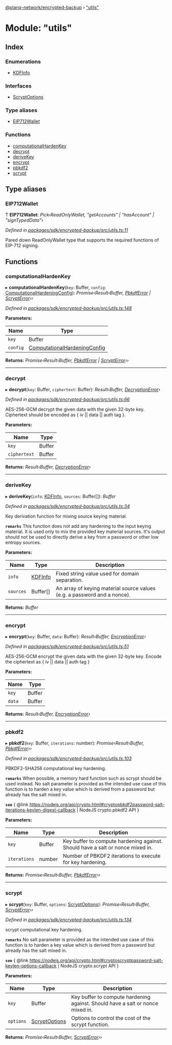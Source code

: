 [@planq-network/encrypted-backup](../README.md) › ["utils"](_utils_.md)

# Module: "utils"

## Index

### Enumerations

* [KDFInfo](../enums/_utils_.kdfinfo.md)

### Interfaces

* [ScryptOptions](../interfaces/_utils_.scryptoptions.md)

### Type aliases

* [EIP712Wallet](_utils_.md#eip712wallet)

### Functions

* [computationalHardenKey](_utils_.md#computationalhardenkey)
* [decrypt](_utils_.md#decrypt)
* [deriveKey](_utils_.md#derivekey)
* [encrypt](_utils_.md#encrypt)
* [pbkdf2](_utils_.md#pbkdf2)
* [scrypt](_utils_.md#scrypt)

## Type aliases

###  EIP712Wallet

Ƭ **EIP712Wallet**: *Pick‹ReadOnlyWallet, "getAccounts" | "hasAccount" | "signTypedData"›*

*Defined in [packages/sdk/encrypted-backup/src/utils.ts:11](https://github.com/planq-network/planq-sdk/blob/master/packages/sdk/encrypted-backup/src/utils.ts#L11)*

Pared down ReadOnlyWallet type that supports the required functions of EIP-712 signing.

## Functions

###  computationalHardenKey

▸ **computationalHardenKey**(`key`: Buffer, `config`: [ComputationalHardeningConfig](_config_.md#computationalhardeningconfig)): *Promise‹Result‹Buffer, [PbkdfError](../classes/_errors_.pbkdferror.md) | [ScryptError](../classes/_errors_.scrypterror.md)››*

*Defined in [packages/sdk/encrypted-backup/src/utils.ts:148](https://github.com/planq-network/planq-sdk/blob/master/packages/sdk/encrypted-backup/src/utils.ts#L148)*

**Parameters:**

Name | Type |
------ | ------ |
`key` | Buffer |
`config` | [ComputationalHardeningConfig](_config_.md#computationalhardeningconfig) |

**Returns:** *Promise‹Result‹Buffer, [PbkdfError](../classes/_errors_.pbkdferror.md) | [ScryptError](../classes/_errors_.scrypterror.md)››*

___

###  decrypt

▸ **decrypt**(`key`: Buffer, `ciphertext`: Buffer): *Result‹Buffer, [DecryptionError](../classes/_errors_.decryptionerror.md)›*

*Defined in [packages/sdk/encrypted-backup/src/utils.ts:66](https://github.com/planq-network/planq-sdk/blob/master/packages/sdk/encrypted-backup/src/utils.ts#L66)*

AES-256-GCM decrypt the given data with the given 32-byte key.
Ciphertext should be encoded as { iv || data || auth tag }.

**Parameters:**

Name | Type |
------ | ------ |
`key` | Buffer |
`ciphertext` | Buffer |

**Returns:** *Result‹Buffer, [DecryptionError](../classes/_errors_.decryptionerror.md)›*

___

###  deriveKey

▸ **deriveKey**(`info`: [KDFInfo](../enums/_utils_.kdfinfo.md), `sources`: Buffer[]): *Buffer*

*Defined in [packages/sdk/encrypted-backup/src/utils.ts:34](https://github.com/planq-network/planq-sdk/blob/master/packages/sdk/encrypted-backup/src/utils.ts#L34)*

Key derivation function for mixing source keying material.

**`remarks`** This function does not add any hardening to the input keying material. It is used only
to mix the provided key material sources. It's output should not be used to directly derive a key
from a password or other low entropy sources.

**Parameters:**

Name | Type | Description |
------ | ------ | ------ |
`info` | [KDFInfo](../enums/_utils_.kdfinfo.md) | Fixed string value used for domain separation. |
`sources` | Buffer[] | An array of keying material source values (e.g. a password and a nonce).  |

**Returns:** *Buffer*

___

###  encrypt

▸ **encrypt**(`key`: Buffer, `data`: Buffer): *Result‹Buffer, [EncryptionError](../classes/_errors_.encryptionerror.md)›*

*Defined in [packages/sdk/encrypted-backup/src/utils.ts:51](https://github.com/planq-network/planq-sdk/blob/master/packages/sdk/encrypted-backup/src/utils.ts#L51)*

AES-256-GCM encrypt the given data with the given 32-byte key.
Encode the ciphertext as { iv || data || auth tag }

**Parameters:**

Name | Type |
------ | ------ |
`key` | Buffer |
`data` | Buffer |

**Returns:** *Result‹Buffer, [EncryptionError](../classes/_errors_.encryptionerror.md)›*

___

###  pbkdf2

▸ **pbkdf2**(`key`: Buffer, `iterations`: number): *Promise‹Result‹Buffer, [PbkdfError](../classes/_errors_.pbkdferror.md)››*

*Defined in [packages/sdk/encrypted-backup/src/utils.ts:103](https://github.com/planq-network/planq-sdk/blob/master/packages/sdk/encrypted-backup/src/utils.ts#L103)*

PBKDF2-SHA256 computational key hardening.

**`remarks`** When possible, a memory hard function such as scrypt should be used instead.
No salt parameter is provided as the intended use case of this function is to harden a
key value which is derived from a password but already has the salt mixed in.

**`see`** { @link
https://nodejs.org/api/crypto.html#cryptopbkdf2password-salt-iterations-keylen-digest-callback |
NodeJS crypto.pbkdf2 API }

**Parameters:**

Name | Type | Description |
------ | ------ | ------ |
`key` | Buffer | Key buffer to compute hardening against. Should have a salt or nonce mixed in. |
`iterations` | number | Number of PBKDF2 iterations to execute for key hardening.  |

**Returns:** *Promise‹Result‹Buffer, [PbkdfError](../classes/_errors_.pbkdferror.md)››*

___

###  scrypt

▸ **scrypt**(`key`: Buffer, `options`: [ScryptOptions](../interfaces/_utils_.scryptoptions.md)): *Promise‹Result‹Buffer, [ScryptError](../classes/_errors_.scrypterror.md)››*

*Defined in [packages/sdk/encrypted-backup/src/utils.ts:134](https://github.com/planq-network/planq-sdk/blob/master/packages/sdk/encrypted-backup/src/utils.ts#L134)*

scrypt computational key hardening.

**`remarks`** No salt parameter is provided as the intended use case of this function is to harden a
key value which is derived from a password but already has the salt mixed in.

**`see`** { @link
https://nodejs.org/api/crypto.html#cryptoscryptpassword-salt-keylen-options-callback |
NodeJS crypto.scrypt API }

**Parameters:**

Name | Type | Description |
------ | ------ | ------ |
`key` | Buffer | Key buffer to compute hardening against. Should have a salt or nonce mixed in. |
`options` | [ScryptOptions](../interfaces/_utils_.scryptoptions.md) | Options to control the cost of the scrypt function.  |

**Returns:** *Promise‹Result‹Buffer, [ScryptError](../classes/_errors_.scrypterror.md)››*
